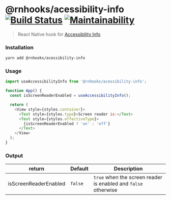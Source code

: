 # @rnhooks/acessibility-info [![Build Status](https://travis-ci.com/react-native-hooks/acessibility-info.svg?branch=master)](https://travis-ci.com/react-native-hooks/acessibility-info) [![Maintainability](https://api.codeclimate.com/v1/badges/66997889d9122a22f79b/maintainability)](https://codeclimate.com/github/react-native-hooks/acessibility-info/maintainability)

> React Native hook for [Accessibility Info](https://facebook.github.io/react-native/docs/accessibilityinfo#docsNav)

### Installation

```bash
yarn add @rnhooks/acessibility-info
```

### Usage

```js
import useAccessibilityInfo from '@rnhooks/acessibility-info';

function App() {
  const isScreenReaderEnabled = useAccessibilityInfo();

  return (
    <View style={styles.container}>
      <Text style={styles.type}>Screen reader is:</Text>
      <Text style={styles.effectiveType}>
        {isScreenReaderEnabled ? 'on' : 'off'}
      </Text>
    </View>
  );
}
```

### Output

| return                | Default | Description                                                    |
| --------------------- | ------- | -------------------------------------------------------------- |
| isScreenReaderEnabled | `false` | `true` when the screen reader is enabled and `false` otherwise |
